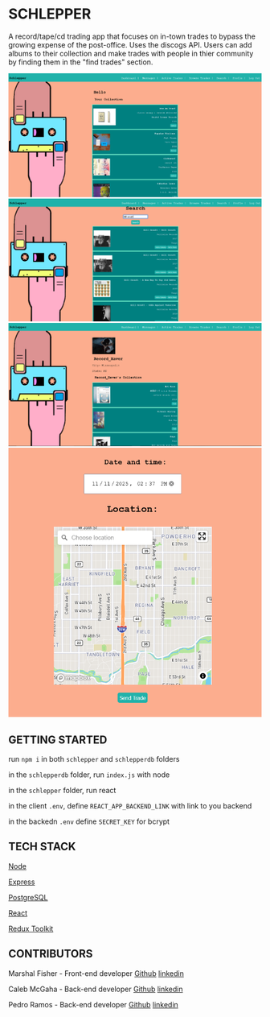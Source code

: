 # SCHLEPPER

A record/tape/cd trading app that focuses on in-town trades to bypass the growing expense of the post-office. Uses the discogs API. Users can add albums to their collection and make trades with people in thier community by finding them in the "find trades" section. 


![Dashboard](/screenshots/dashboard.png) ![Search](/screenshots/search.png) 
![Profile](/screenshots/profile.png) ![Trade](/screenshots/trade.png) 


## GETTING STARTED
run `npm i` in both `schlepper` and `schlepperdb` folders

in the `schlepperdb` folder, run `index.js` with node

in the `schlepper` folder, run react

in the client `.env`, define `REACT_APP_BACKEND_LINK` with link to you backend

in the backedn `.env` define `SECRET_KEY` for bcrypt


## TECH STACK
[Node](https://nodejs.dev/)

[Express](https://expressjs.com/)

[PostgreSQL](https://www.postgresql.org/)

[React](https://reactjs.org/)

[Redux Toolkit](https://redux-toolkit.js.org/)


## CONTRIBUTORS

Marshal Fisher - Front-end developer [Github](https://github.com/marshalfisher) [linkedin](https://www.linkedin.com/in/marshal-fisher-1b1664228/)

Caleb McGaha - Back-end developer [Github](https://github.com/cm44-4) [linkedin](https://www.linkedin.com/in/caleb-mcgaha-895674188/)

Pedro Ramos - Back-end developer [Github](https://github.com/pedrotmr) [linkedin](https://www.linkedin.com/in/pedrotmr/)


